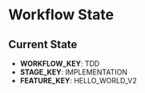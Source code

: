 # Workflow State

## Current State
- **WORKFLOW_KEY**: TDD
- **STAGE_KEY**: IMPLEMENTATION
- **FEATURE_KEY**: HELLO_WORLD_V2

<!-- IMPORTANT: Keep this file minimal. Do not add additional notes or information here. --> 